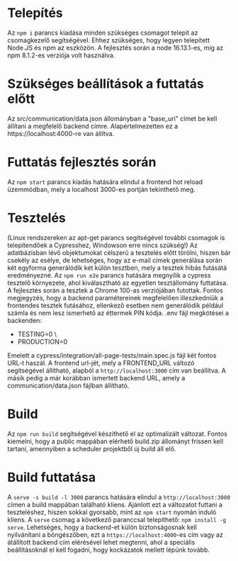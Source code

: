 ﻿# Telepítés

Az `npm i` parancs kiadása minden szükséges csomagot telepít az csomagkezelő segítségével.
Ehhez szükséges, hogy legyen telepített Node.JS és npm az eszközön.
A fejlesztés során a node 16.13.1-es, míg az npm 8.1.2-es verziója volt használva.

# Szükséges beállítások a futtatás előtt

Az src/communication/data.json állományban a "base_uri" címet be kell állítani a megfelelő backend címre.
Alapértelmezetten ez a https://localhost:4000-re van állítva.

# Futtatás fejlesztés során

Az `npm start` parancs kiadás hatására elindul a frontend hot reload üzemmódban, mely a localhost 3000-es portján tekinthető meg.

# Tesztelés

(Linux rendszereken az apt-get parancs segítségével további csomagok is telepítendőek a Cypresshez, Windowson erre nincs szükség!)
Az adatbázisban lévő objektumokat célszerű a tesztelés előtt törölni, hiszen bár csekély az esélye, de lehetséges, hogy az e-mail címek generálása során két egyforma generálódik két külön tesztben, mely a tesztek hibás futásátá eredményezné. 
Az `npm run e2e` parancs hatására megnyílik a cypress tesztelő környezete, ahol kiválasztható az egyetlen tesztállomány futtatása.
A fejlesztés során a tesztek a Chrome 100-as verziójában futottak.
Fontos megjegyzés, hogy a backend paramétereinek megfelelően illeszkedniük a frontendes tesztek futásához, ellenkező esetben nem generálódik például számla és nem lesz ismerhető az éttermek PIN kódja.
.env fájl megkötései a backenden: 
- TESTING=0 \
- PRODUCTION=0 

Emelett a cypress/integration/all-page-tests/main.spec.js fájl két fontos URL-t haszál. A frontend url-jét, mely a FRONTEND_URL változó segítségével állítható, alapból a `http://localhost:3000` cím van beállítva. A másik pedig a már korábban ismertett backend URL, amely a communication/data.json fájlban állítható.

# Build

Az `npm run build` segítségével készíthető el az optimalizált változat. Fontos kiemelni, hogy a public mappában elérhető build.zip állományt frissen kell tartani, amennyiben a scheduler projektből új build áll elő.

# Build futtatása

A `serve -s build -l 3000` parancs hatására elindul a `http://localhost:3000` címen a build mappában található kliens.
Ajánlott ezt a változatot futtani a teszteléshez, hiszen sokkal gyorsabb, mint az `npm start` nyomán induló kliens.
A `serve` csomag a következő paranccsal telepíthető: `npm install -g serve`.
Lehetséges, hogy a backend-et külön biztonságosnak kell nyilvánítani a böngészőben, ezt a `https://localhost:4000`-es cím vagy az átállított backend cím elérésével lehet megtenni, ahol a speciális beállításoknál el kell fogadni, hogy kockázatok mellett lépünk tovább.